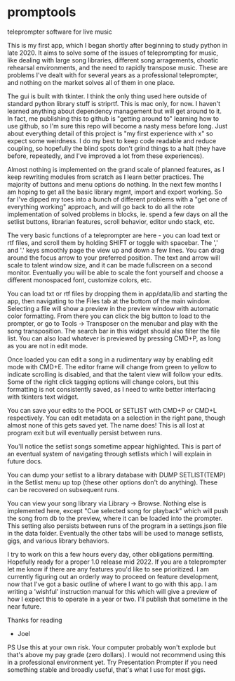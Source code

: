 # promptools
teleprompter software for live music

This is my first app, which I began shortly after beginning to study python
in late 2020. It aims to solve some of the issues of teleprompting for music,
like dealing with large song libraries, different song arragements, choatic 
rehearsal environments, and the need to rapidly transpose music. These are 
problems I've dealt with for several years as a professional teleprompter, and
nothing on the market solves all of them in one place.

The gui is built with tkinter. I think the only thing used here outside of
standard python library stuff is striprtf. This is mac only, for now.
I haven't learned anything about dependency management but will get around
to it. In fact, me publishing this to github is "getting around to" learning
how to use github, so I'm sure this repo will become a nasty mess before long.
Just about everything detail of this project is "my first experience with x" so
expect some weirdness. I do my best to keep code readable and reduce coupling,
so hopefully the blind spots don't grind things to a halt (they have before,
repeatedly, and I've improved a lot from these experiences).

Almost nothing is implemented on the grand scale of planned features,
as I keep rewriting modules from scratch as I learn better practices.
The majority of buttons and menu options do nothing. In the next few months
I am hoping to get all the basic library mgmt, import and export working.
So far I've dipped my toes into a bunch of different problems with a "get
one of everything working" approach, and will go back to do all the rote 
implementation of solved problems in blocks, ie. spend a few days on all the
setlist buttons, librarian features, scroll behavior, editor undo stack, etc.

The very basic functions of a teleprompter are here - you can load text or
rtf files, and scroll them by holding SHIFT or toggle with spacebar.
The ',' and '.' keys smoothly page the view up and down a few lines.
You can drag around the focus arrow to your preferred position. The text and
arrow will scale to talent window size, and it can be made fullscreen on a 
second monitor. Eventually you will be able to scale the font yourself and 
choose a different monospaced font, customize colors, etc.

You can load txt or rtf files by dropping them in app/data/lib and starting the
app, then navigating to the Files tab at the bottom of the main window. 
Selecting a file will show a preview in the preview window with automatic 
color formatting. From there you can click the big button to load to the 
prompter, or go to Tools -> Transposer on the menubar and play with the song 
transposition. The search bar in this widget should also filter the file list.
You can also load whatever is previewed by pressing CMD+P, as long as you are
not in edit mode.

Once loaded you can edit a song in a rudimentary way by enabling edit mode
with CMD+E. The editor frame will change from green to yellow to indicate
scrolling is disabled, and that the talent view will follow your edits.
Some of the right click tagging options will change colors,
but this formatting is not consistently saved, as I need to write better
interfacing with tkinters text widget.

You can save your edits to the POOL or SETLIST with CMD+P or CMD+L
respectively. You can edit metadata on a selection in the right pane,
though almost none of this gets saved yet. The name does! This is all lost
at program exit but will eventually persist between runs.

You'll notice the setlist songs sometime appear highlighted. This is part of
an eventual system of navigating through setlists which I will explain in
future docs.

You can dump your setlist to a library database with DUMP SETLIST(TEMP)
in the Setlist menu up top (these other options don't do anything). These
can be recovered on subsequent runs.

You can view your song library via Library -> Browse. Nothing else is
implemented here, except "Cue selected song for playback" which will push
the song from db to the preview, where it can be loaded into the prompter. 
This setting also persists between runs of the program in a settings.json file
in the data folder. Eventually the other tabs will be used to manage setlists,
gigs, and various library behaviors.

I try to work on this a few hours every day, other obligations permitting. 
Hopefully ready for a proper 1.0 release mid 2022. If you are a teleprompter
let me know if there are any features you'd like to see prioritized. I am 
currently figuring out an orderly way to proceed on feature development, now 
that I've got a basic outline of where I want to go with this app. I am writing
a 'wishful' instruction manual for this which will give a preview of how
I expect this to operate in a year or two. I'll publish that sometime in the
near future.

Thanks for reading
- Joel

PS Use this at your own risk. Your computer probably won't explode but that's
above my pay grade (zero dollars). I would not recommend using this in a
professional environment yet. Try Presentation Prompter if you need something
stable and broadly useful, that's what I use for most gigs.
